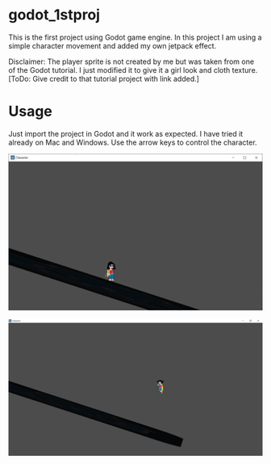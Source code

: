# godot_1stproj
This is the first project using Godot game engine. In this project I am using a simple character movement and added my own jetpack effect.

Disclaimer: The player sprite is not created by me but was taken from one of the Godot tutorial. I just modified it to give it a girl look and cloth texture. [ToDo: Give credit to that tutorial project with link added.]

# Usage
Just import the project in Godot and it work as expected. I have tried it already on Mac and Windows.
Use the arrow keys to control the character.

![](https://github.com/asingh33/godot_1stproj/blob/master/pic.png)


![](https://github.com/asingh33/godot_1stproj/blob/master/fly.png)
